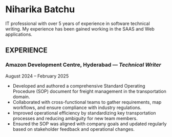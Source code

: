 # **Niharika Batchu**
IT professional with over 5 years of experience in software technical writing. My experience has been gained working in the SAAS and Web applications. 
## **EXPERIENCE**
### **Amazon Development Centre, Hyderabad** — *Technical Writer*
August 2024 – February 2025
- Developed and authored a comprehensive Standard Operating Procedure (SOP) document for freight management in the transportation domain.  
- Collaborated with cross-functional teams to gather requirements, map workflows, and ensure compliance with industry regulations.  
- Improved operational efficiency by standardizing key transportation  processes and reducing ambiguity for new team members.  
- Ensured the SOP was aligned with company goals and updated regularly based on stakeholder feedback and operational changes.
